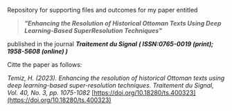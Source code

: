 Repository for supporting files and outcomes for my paper entitled

>___"Enhancing the Resolution of Historical Ottoman Texts Using Deep Learning-Based SuperResolution Techniques"___ 

published in the journal
 ___Traitement du Signal ( ISSN:0765-0019 (print); 1958-5608 (online) )___

Citte the paper as follows:


*Temiz, H. (2023). Enhancing the resolution of historical Ottoman texts using deep learning-based super-resolution techniques. Traitement du Signal, Vol. 40, No. 3, pp. 1075-1082* 
[https://doi.org/10.18280/ts.400323](https://doi.org/10.18280/ts.400323)

